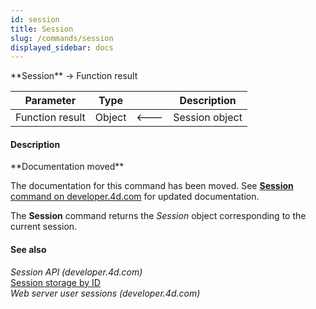 ```yaml
---
id: session
title: Session
slug: /commands/session
displayed_sidebar: docs
---
```


<!--REF #_command_.Session.Syntax-->**Session**  -> Function result<!-- END REF-->
<!--REF #_command_.Session.Params-->
| Parameter | Type |  | Description |
| --- | --- | --- | --- |
| Function result | Object | &#x1F850; | Session object |

<!-- END REF-->

#### Description 

<!--REF #_command_.Session.Summary-->**Documentation moved**

The documentation for this command has been moved.<!-- END REF--> See [**Session** command on developer.4d.com](https://developer.4d.com/docs/API/SessionClass/#session) for updated documentation.

The **Session** command returns the *Session* object corresponding to the current session. 

#### See also 

*Session API (developer.4d.com)*  
[Session storage by ID](session-storage-by-id.md)  
*Web server user sessions (developer.4d.com)*  